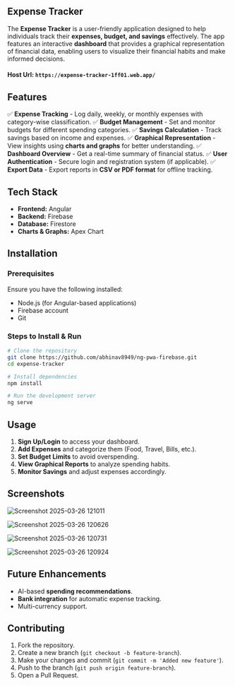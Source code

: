 ## Expense Tracker
The **Expense Tracker** is a user-friendly application designed to help individuals track their 
**expenses, budget, and savings** effectively. The app features an interactive **dashboard** that 
provides a graphical representation of financial data, enabling users to visualize their financial 
habits and make informed decisions.

#### Host Url: ``https://expense-tracker-1ff01.web.app/``

## Features
✅ **Expense Tracking** - Log daily, weekly, or monthly expenses with category-wise classification.
✅ **Budget Management** - Set and monitor budgets for different spending categories.
✅ **Savings Calculation** - Track savings based on income and expenses.
✅ **Graphical Representation** - View insights using **charts and graphs** for better understanding.
✅ **Dashboard Overview** - Get a real-time summary of financial status.
✅ **User Authentication** - Secure login and registration system (if applicable).
✅ **Export Data** - Export reports in **CSV or PDF format** for offline tracking.

## Tech Stack
- **Frontend:** Angular
- **Backend:** Firebase
- **Database:** Firestore
- **Charts & Graphs:** Apex Chart

## Installation
### Prerequisites
Ensure you have the following installed:
- Node.js (for Angular-based applications)
- Firebase account
- Git

### Steps to Install & Run
```sh
# Clone the repository
git clone https://github.com/abhinav8949/ng-pwa-firebase.git
cd expense-tracker

# Install dependencies
npm install

# Run the development server
ng serve
```

## Usage
1. **Sign Up/Login** to access your dashboard.
2. **Add Expenses** and categorize them (Food, Travel, Bills, etc.).
3. **Set Budget Limits** to avoid overspending.
4. **View Graphical Reports** to analyze spending habits.
5. **Monitor Savings** and adjust expenses accordingly.

## Screenshots
![Screenshot 2025-03-26 121011](https://github.com/user-attachments/assets/3c106eb7-38aa-4199-87b1-b1d1cd9f1db4)

![Screenshot 2025-03-26 120626](https://github.com/user-attachments/assets/a953f42c-5bdc-47dd-a4e0-dd579bf1698b)

![Screenshot 2025-03-26 120731](https://github.com/user-attachments/assets/3c8d5c94-eb22-4beb-9669-dff5fc0e0c05)

![Screenshot 2025-03-26 120924](https://github.com/user-attachments/assets/66611e26-342b-445c-b11e-37d2337d6b49)
## Future Enhancements
- AI-based **spending recommendations**.
- **Bank integration** for automatic expense tracking.
- Multi-currency support.

## Contributing
1. Fork the repository.
2. Create a new branch (`git checkout -b feature-branch`).
3. Make your changes and commit (`git commit -m 'Added new feature'`).
4. Push to the branch (`git push origin feature-branch`).
5. Open a Pull Request.
